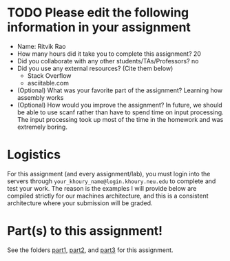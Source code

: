 # TODO Please edit the following information in your assignment

- Name: Ritvik Rao
- How many hours did it take you to complete this assignment? 20
- Did you collaborate with any other students/TAs/Professors? no
- Did you use any external resources? (Cite them below)
  - Stack Overflow
  - asciitable.com
- (Optional) What was your favorite part of the assignment? Learning how assembly works
- (Optional) How would you improve the assignment?
In future, we should be able to use scanf rather than have to spend time on input processing. The input processing took up most of the time in the homework and was extremely boring.

# Logistics

For this assignment (and every assignment/lab), you must login into the servers through `your_khoury_name@login.khoury.neu.edu` to complete and test your work. The reason is the examples I will provide below are compiled strictly for our machines architecture, and this is a consistent architecture where your submission will be graded.

# Part(s) to this assignment!

See the folders [part1](./part1), [part2](./part2), and [part3](./part3) for this assignment.
